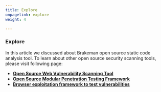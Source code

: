 ```yaml
---
title: Explore
onpagelink: explore
weight: 4

---
```


### **Explore**

In this article we discussed about Brakeman open source static code analysis tool. To learn about other open source security scanning tools, please visit following page:

*   **[Open Source Web Vulnerability Scanning Tool](https://products.containerize.com/security-testing-tools/snyk/)**
*   **[Open Source Modular Penetration Testing Framework](https://products.containerize.com/security-testing-tools/metasploit/)**
*   **[Browser exploitation framework to test vulnerabilities](https://products.containerize.com/security-testing-tools/beefproject/)**
